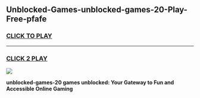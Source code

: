 
## Unblocked-Games-unblocked-games-20-Play-Free-pfafe
<h3>
<a href="https://premium76.site?title=unblocked-games-20&ref=09A">CLICK TO PLAY</a></h3>
<hr>

<h3>
<a href="https://premium76.site?title=unblocked-games-20&ref=09A">CLICK 2 PLAY</a>
  
</h3>

<a href="https://premium76.site?title=unblocked-games-20&ref=09A"><img src="https://clearcache.store/games.png"></a>


**unblocked-games-20 games unblocked: Your Gateway to Fun and Accessible Online Gaming**
